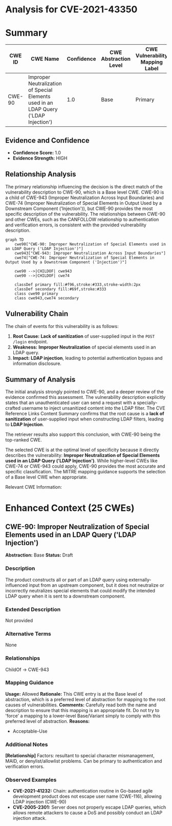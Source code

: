 # Analysis for CVE-2021-43350

# Summary
| CWE ID | CWE Name | Confidence | CWE Abstraction Level | CWE Vulnerability Mapping Label | CWE-Vulnerability Mapping Notes |
|---|---|---|---|---|---|
| CWE-90 | Improper Neutralization of Special Elements used in an LDAP Query ('LDAP Injection') | 1.0 | Base | Primary | Allowed |

## Evidence and Confidence

*   **Confidence Score:** 1.0
*   **Evidence Strength:** HIGH

## Relationship Analysis
The primary relationship influencing the decision is the direct match of the vulnerability description to CWE-90, which is a Base level CWE. CWE-90 is a child of CWE-943 (Improper Neutralization Across Input Boundaries) and CWE-74 (Improper Neutralization of Special Elements in Output Used by a Downstream Component ('Injection')), but CWE-90 provides the most specific description of the vulnerability. The relationships between CWE-90 and other CWEs, such as the CANFOLLOW relationship to authentication and verification errors, is consistent with the provided vulnerability description.

```mermaid
graph TD
    cwe90["CWE-90: Improper Neutralization of Special Elements used in an LDAP Query ('LDAP Injection')"]
    cwe943["CWE-943: Improper Neutralization Across Input Boundaries"]
    cwe74["CWE-74: Improper Neutralization of Special Elements in Output Used by a Downstream Component ('Injection')"]
    
    cwe90 -->|CHILDOF| cwe943
    cwe90 -->|CHILDOF| cwe74

    classDef primary fill:#f96,stroke:#333,stroke-width:2px
    classDef secondary fill:#69f,stroke:#333
    class cwe90 primary
    class cwe943,cwe74 secondary
```

## Vulnerability Chain
The chain of events for this vulnerability is as follows:
1.  **Root Cause:** **Lack of sanitization** of user-supplied input in the `POST /login` endpoint.
2.  **Weakness:** **Improper Neutralization** of special elements used in an LDAP query.
3.  **Impact:** **LDAP injection**, leading to potential authentication bypass and information disclosure.

## Summary of Analysis
The initial analysis strongly pointed to CWE-90, and a deeper review of the evidence confirmed this assessment. The vulnerability description explicitly states that an unauthenticated user can send a request with a specially-crafted username to inject unsanitized content into the LDAP filter. The CVE Reference Links Content Summary confirms that the root cause is a **lack of sanitization** of user-supplied input when constructing LDAP filters, leading to **LDAP Injection**.

The retriever results also support this conclusion, with CWE-90 being the top-ranked CWE.

The selected CWE is at the optimal level of specificity because it directly describes the vulnerability: **Improper Neutralization of Special Elements used in an LDAP Query ('LDAP Injection')**. While higher-level CWEs like CWE-74 or CWE-943 could apply, CWE-90 provides the most accurate and specific classification. The MITRE mapping guidance supports the selection of a Base level CWE when appropriate.

Relevant CWE Information:

# Enhanced Context (25 CWEs)

## CWE-90: Improper Neutralization of Special Elements used in an LDAP Query ('LDAP Injection')
**Abstraction:** Base
**Status:** Draft

### Description
The product constructs all or part of an LDAP query using externally-influenced input from an upstream component, but it does not neutralize or incorrectly neutralizes special elements that could modify the intended LDAP query when it is sent to a downstream component.

### Extended Description
Not provided

### Alternative Terms
None

### Relationships
ChildOf -> CWE-943

### Mapping Guidance
**Usage:** Allowed
**Rationale:** This CWE entry is at the Base level of abstraction, which is a preferred level of abstraction for mapping to the root causes of vulnerabilities.
**Comments:** Carefully read both the name and description to ensure that this mapping is an appropriate fit. Do not try to 'force' a mapping to a lower-level Base/Variant simply to comply with this preferred level of abstraction.
**Reasons:**
- Acceptable-Use

### Additional Notes
**[Relationship]** Factors: resultant to special character mismanagement, MAID, or denylist/allowlist problems. Can be primary to authentication and verification errors.

### Observed Examples
- **CVE-2021-41232:** Chain: authentication routine in Go-based agile development product does not escape user name (CWE-116), allowing LDAP injection (CWE-90)
- **CVE-2005-2301:** Server does not properly escape LDAP queries, which allows remote attackers to cause a DoS and possibly conduct an LDAP injection attack.